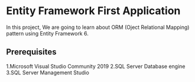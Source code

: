 # Entity Framework First Application
In this project, We are going to learn about ORM (Oject Relational Mapping) pattern using Entity Framework 6.
## Prerequisites
1.Microsoft Visual Studio Community 2019
2.SQL Server Database engine
3.SQL Server Management Studio
